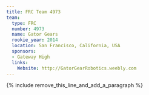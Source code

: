 ```yaml
---
title: FRC Team 4973
team:
  type: FRC
  number: 4973
  name: Gator Gears
  rookie_year: 2014
  location: San Francisco, California, USA
  sponsors:
  - Gateway High
  links:
    Website: http://GatorGearRobotics.weebly.com
---
```


{% include remove_this_line_and_add_a_paragraph %}